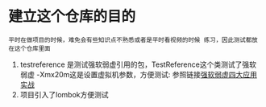 # 建立这个仓库的目的
``
平时在做项目的时候，难免会有些知识点不熟悉或者是平时看视频的时候
练习，因此测试都放在这个仓库里面
``
1. testreference 是测试强软弱虚引用的包，TestReference这个类测试了强软弱虚
-Xmx20m这是设置虚拟机参数，方便测试: 参照链接[强软弱虚四大应用实战](https://juejin.im/post/6844904085091516430)
2. 项目引入了lombok方便测试
